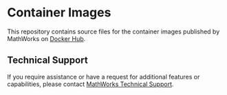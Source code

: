# Container Images

This repository contains source files for the container images published by MathWorks on [Docker Hub](https://hub.docker.com/orgs/mathworks/repositories).

## Technical Support
If you require assistance or have a request for additional features or capabilities, please contact [MathWorks Technical Support](https://www.mathworks.com/support/contact_us.html).
